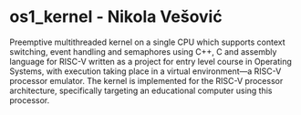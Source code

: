 # os1_kernel - Nikola Vešović

Preemptive multithreaded kernel on a single CPU which supports context switching, event handling and semaphores using C++, C and assembly language for RISC-V written as a project for entry level course in Operating Systems, with execution taking place in a virtual environment—a RISC-V processor emulator. The kernel is implemented for the RISC-V processor architecture, specifically targeting an educational computer using this processor.
